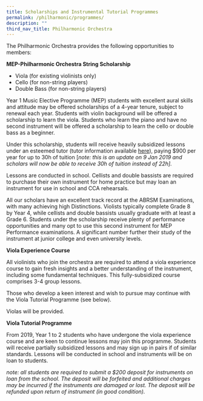 ```yaml
---
title: Scholarships and Instrumental Tutorial Programmes
permalink: /philharmonic/programmes/
description: ""
third_nav_title: Philharmonic Orchestra
---
```

The Philharmonic Orchestra provides the following opportunities to members:

**MEP-Philharmonic Orchestra String Scholarship**

*   Viola (for existing violinists only)
*   Cello (for non-string players)
*   Double Bass (for non-string players)

Year 1 Music Elective Programme (MEP) students with excellent aural skills and attitude may be offered scholarships of a 4-year tenure, subject to renewal each year. Students with violin background will be offered a scholarship to learn the viola. Students who learn the piano and have no second instrument will be offered a scholarship to learn the cello or double bass as a beginner.

Under this scholarship, students will receive heavily subsidized lessons under an esteemed tutor (tutor information available [here](https://staging.d270c0tj2w26u.amplifyapp.com/philharmonic/conductors-and-tutors/)), paying $900 per year for up to 30h of tuition \[_note: this is an update on 9 Jan 2019 and scholars will now be able to receive 30h of tuition instead of 22h\]._ 

Lessons are conducted in school. Cellists and double bassists are required to purchase their own instrument for home practice but may loan an instrument for use in school and CCA rehearsals.

All our scholars have an excellent track record at the ABRSM Examinations, with many achieving high Distinctions. Violists typically complete Grade 8 by Year 4, while cellists and double bassists usually graduate with at least a Grade 6. Students under the scholarship receive plenty of performance opportunities and many opt to use this second instrument for MEP Performance examinations. A significant number further their study of the instrument at junior college and even university levels.

**Viola Experience Course**

All violinists who join the orchestra are required to attend a viola experience course to gain fresh insights and a better understanding of the instrument, including some fundamental techniques. This fully-subsidized course comprises 3-4 group lessons.

Those who develop a keen interest and wish to pursue may continue with the Viola Tutorial Programme (see below).

Violas will be provided.

**Viola Tutorial Programme**

From 2019, Year 1 to 2 students who have undergone the viola experience course and are keen to continue lessons may join this programme. Students will receive partially subsidized lessons and may sign up in pairs if of similar standards. Lessons will be conducted in school and instruments will be on loan to students.

_note: all students are required to submit a $200 deposit for instruments on loan from the school. The deposit will be forfeited and additional charges may be incurred if the instruments are damaged or lost. The deposit will be refunded upon return of instrument (in good condition)._